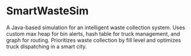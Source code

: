 # SmartWasteSim
A Java-based simulation for an intelligent waste collection system. Uses custom max heap for bin alerts, hash table for truck management, and graph for routing. Prioritizes waste collection by fill level and optimizes truck dispatching in a smart city.
